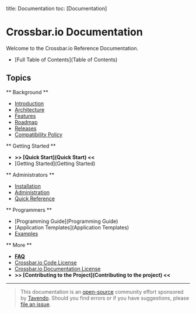 title: Documentation
toc: [Documentation]

# Crossbar.io Documentation

Welcome to the Crossbar.io Reference Documentation.

* [Full Table of Contents](Table of Contents)

## Topics

** Background **

* [Introduction](Introduction)
* [Architecture](Architecture)
* [Features](Features)
* [Roadmap](Roadmap)
* [Releases](Releases)
* [Compatibility Policy](Compatibility-Policy)

** Getting Started **

* **>> [Quick Start](Quick Start) <<**
* [Getting Started](Getting Started)

** Administrators **

* [Installation](Installation)
* [Administration](Administration)
* [Quick Reference](Quick-ref)

** Programmers **

* [Programming Guide](Programming Guide)
* [Application Templates](Application Templates)
* [Examples](Examples)

** More **

* **[FAQ](FAQ)**
* [Crossbar.io Code License](Crossbar-License)
* [Crossbar.io Documentation License](Documentation-License)
* **>> [Contributing to the Project](Contributing to the project) <<**

---

> This documentation is an [open-source](#) community effort sponsored by [Tavendo](http://tavendo.com). Should you find errors or if you have suggestions, please [file an issue](https://github.com/crossbario/crossbardocs/issues).
